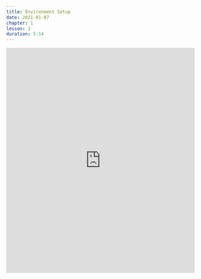 ```yaml
---
title: Environment Setup
date: 2021-01-07
chapter: 1
lesson: 3
duration: 5:14
---
```


<iframe width="100%" height="600" src="https://www.youtube.com/embed/gRn5pd26C34" title="YouTube video player" frameborder="0" allow="accelerometer; autoplay; clipboard-write; encrypted-media; gyroscope; picture-in-picture" allowfullscreen></iframe>
